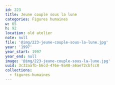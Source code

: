 ```yaml
---
id: 223
title: Jeune couple sous la lune
categories: Figures humaines
w: 65
h: 92
location: old atelier
note: null
file: '@img/223-jeune-couple-sous-la-lune.jpg'
year: '1997'
year_start: 1997
year_end: null
image: '@img/223-jeune-couple-sous-la-lune.jpg'
uuid: 3c32aafb-b6cd-476e-9a48-a6ae72cbfcc0
collections:
  - figures-humaines
---
```


